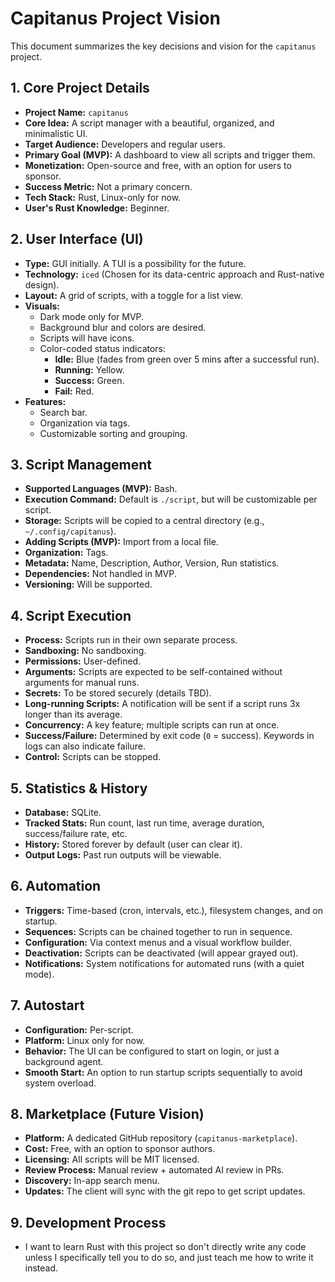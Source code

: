 # Capitanus Project Vision

This document summarizes the key decisions and vision for the `capitanus` project.

## 1. Core Project Details

- **Project Name:** `capitanus`
- **Core Idea:** A script manager with a beautiful, organized, and minimalistic UI.
- **Target Audience:** Developers and regular users.
- **Primary Goal (MVP):** A dashboard to view all scripts and trigger them.
- **Monetization:** Open-source and free, with an option for users to sponsor.
- **Success Metric:** Not a primary concern.
- **Tech Stack:** Rust, Linux-only for now.
- **User's Rust Knowledge:** Beginner.

## 2. User Interface (UI)

- **Type:** GUI initially. A TUI is a possibility for the future.
- **Technology:** `iced` (Chosen for its data-centric approach and Rust-native design).
- **Layout:** A grid of scripts, with a toggle for a list view.
- **Visuals:**
    - Dark mode only for MVP.
    - Background blur and colors are desired.
    - Scripts will have icons.
    - Color-coded status indicators:
        - **Idle:** Blue (fades from green over 5 mins after a successful run).
        - **Running:** Yellow.
        - **Success:** Green.
        - **Fail:** Red.
- **Features:**
    - Search bar.
    - Organization via tags.
    - Customizable sorting and grouping.

## 3. Script Management

- **Supported Languages (MVP):** Bash.
- **Execution Command:** Default is `./script`, but will be customizable per script.
- **Storage:** Scripts will be copied to a central directory (e.g., `~/.config/capitanus`).
- **Adding Scripts (MVP):** Import from a local file.
- **Organization:** Tags.
- **Metadata:** Name, Description, Author, Version, Run statistics.
- **Dependencies:** Not handled in MVP.
- **Versioning:** Will be supported.

## 4. Script Execution

- **Process:** Scripts run in their own separate process.
- **Sandboxing:** No sandboxing.
- **Permissions:** User-defined.
- **Arguments:** Scripts are expected to be self-contained without arguments for manual runs.
- **Secrets:** To be stored securely (details TBD).
- **Long-running Scripts:** A notification will be sent if a script runs 3x longer than its average.
- **Concurrency:** A key feature; multiple scripts can run at once.
- **Success/Failure:** Determined by exit code (`0` = success). Keywords in logs can also indicate failure.
- **Control:** Scripts can be stopped.

## 5. Statistics & History

- **Database:** SQLite.
- **Tracked Stats:** Run count, last run time, average duration, success/failure rate, etc.
- **History:** Stored forever by default (user can clear it).
- **Output Logs:** Past run outputs will be viewable.

## 6. Automation

- **Triggers:** Time-based (cron, intervals, etc.), filesystem changes, and on startup.
- **Sequences:** Scripts can be chained together to run in sequence.
- **Configuration:** Via context menus and a visual workflow builder.
- **Deactivation:** Scripts can be deactivated (will appear grayed out).
- **Notifications:** System notifications for automated runs (with a quiet mode).

## 7. Autostart

- **Configuration:** Per-script.
- **Platform:** Linux only for now.
- **Behavior:** The UI can be configured to start on login, or just a background agent.
- **Smooth Start:** An option to run startup scripts sequentially to avoid system overload.

## 8. Marketplace (Future Vision)

- **Platform:** A dedicated GitHub repository (`capitanus-marketplace`).
- **Cost:** Free, with an option to sponsor authors.
- **Licensing:** All scripts will be MIT licensed.
- **Review Process:** Manual review + automated AI review in PRs.
- **Discovery:** In-app search menu.
- **Updates:** The client will sync with the git repo to get script updates.

## 9. Development Process

- I want to learn Rust with this project so don't directly write any code unless I specifically tell you to do so, and just teach me how to write it instead.